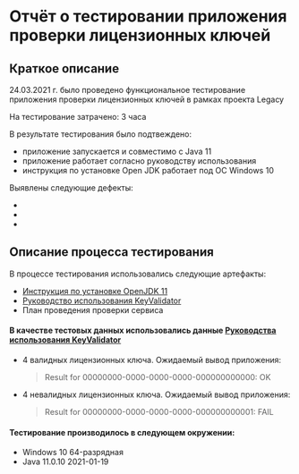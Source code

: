 # Отчёт о тестировании приложения проверки лицензионных ключей

## Краткое описание

24.03.2021 г. было проведено функциональное тестирование приложения проверки лицензионных ключей в рамках проекта Legacy

На тестирование затрачено: 3 часа

В результате тестирования было подтвеждено:
* приложение запускается и совместимо с Java 11
* приложение работает согласно руководству использования
* инструкция по установке Open JDK работает под ОС Windows 10

Выявлены следующие дефекты:
* []()
* []()
* []()

## Описание процесса тестирования

В процессе тестирования использовались следующие артефакты:
* [Инструкция по установке OpenJDK 11](https://github.com/netology-code/javaqa-homeworks/blob/master/intro/openjdk11-manual.md)
* [Руководство использования KeyValidator](https://github.com/netology-code/javaqa-homeworks/blob/master/intro/user-manual.md)
* План проведения проверки сервиса

#### В качестве тестовых данных использовались данные [Руководства использования KeyValidator](https://github.com/netology-code/javaqa-homeworks/blob/master/intro/user-manual.md)
* 4 валидных лицензионных ключа.
  Ожидаемый вывод приложения:
  >Result for 00000000-0000-0000-0000-000000000000: OK
* 4 невалидных лицензионных ключа.
  Ожидаемый вывод приложения:
  >Result for 00000000-0000-0000-0000-000000000001: FAIL

#### Тестирование производилось в следующем окружении:
* Windows 10 64-разрядная
* Java 11.0.10 2021-01-19